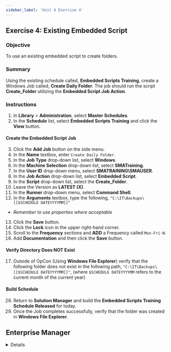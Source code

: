 ```yaml
---
sidebar_label: 'Unit 4 Exercise 4'
---
```


## Exercise 4: Existing Embedded Script

### Objective

To use an existing embedded script to create folders.

### Summary

Using the existing schedule called, **Embedded Scripts Training**, create a Windows Job called, **Create Daily Folder**. The job should run the script **Create_Folder** utilizing the **Embedded Script Job Action**.

### Instructions

1.	In **Library** > **Administration**, select  **Master Schedules**. 
2.	In the **Schedule** list, select **Embedded Scripts Training** and click the **View** button.

#### Create the Embedded Script Job

3.	Click the **Add Job** button on the side menu. 
4.	In the **Name** textbox, enter ```Create Daily Folder```.
5.	In the **Job Type** drop-down list, select **Windows**.
6.	In the **Machine Selection** drop-down list, select **SMATraining**. 
8.	In the **User ID** drop-down menu, select **SMATRAINING\SMAUSER**.
7.	In the **Job Action** drop-down list, select **Embedded Script**.
9.	In the **Script** drop-down list, select the **Create_Folder**. 
10.	Leave the Version as **LATEST (X)**.
11.	In the **Runner** drop-down menu, select **Command Shell**.
12.	In the **Arguments** textbox, type the following, ```"C:\IT\Backups\[[$SCHEDULE DATEYYYYMM]]"```
* _Remember to use properties where acceptable_
13.	Click the **Save** button.
14. Click the **Lock** icon in the upper right-hand corner.
15.	Scroll to the **Frequency** sections and **ADD** a Frequency called ```Mon-Fri-N```.
16.	Add **Documentation** and then click the **Save** button.

#### Verify Directory Does NOT Exist

17.	Outside of OpCon (Using **Windows File Explorer**) verify that the following folder does not exist in the following path, ```"C:\IT\Backups\[[$SCHEDULE DATEYYYYMM]]"```, (where ```$SCHEDULE DATEYYYYMM``` refers to the current month of the current year)

#### Build Schedule

28.	Return to **Solution Manager** and build the **Embedded Scripts Training Schedule** **Released** for today.
24.	Once the Job completes successfully, verify that the folder was created in **Windows File Explorer**.



## Enterprise Manager

<details>

:::tip [Walkthrough Video - Unit 4 Exercise 4](../static/videobasic/U4E4.mp4)

:::


1.	Under the **Scripts** topic, Double-Click on **Repository**. 
2.	Double-Click on the **Create Folder** script.
3.	Double-Click on the **last version** of the script.
4.	The content of the scripts will be displayed. This script checks to see if a folder exists. If it already exists, it exits without doing anything. If it does not exist, then it will create the folder.
5.	Click **Cancel** and then **Close**.
6.	Close the **Script Repository** tab.
7.	Under the **Administration** topic, Double-Click on **Job Master**. 
8.	In the **Schedule** drop-down list, select **Embedded Scripts Training**.
9.	Click the **Add** button on the **Job Master** toolbar. 
10.	In the **Name** textbox, enter **Create Daily Folder**.
11.	In the **Job Type** drop-down list, select ```Windows```.
12.	In the **Primary Machine** drop-down list, select ```SMATraining```. 
13.	In the **Job Action** drop-down list, select ```Embedded Script```.
14.	In the **User ID** drop-down menu, select ```SMATRAINING\SMAUSER```.
15.	In the **Script** drop-down list, select the ```Create_Folder```. 
16.	Leave the Version as ```LATEST```.
17.	In the **Runner** drop-down menu, select ```Command Shell```.
18.	In the **Arguments** textbox, type the following: 
```
"C:\IT\Backups\[[$SCHEDULE DATEYYYYMM]]"
```
19.	Click the **Save** button.
20.	Give the Job a Frequency of **Mon-Fri-N**.
21.	Add **Documentation** and then close the **Job Master**.
22.	Outside of OpCon verify that the following folder does not exist:  
```
"C:\IT\Backups\[[$SCHEDULE DATEYYYYMM]]"
```
(where ```$SCHEDULE DATEYYYYMM``` refers to the current month of the current year)

23.	Go back to **Enterprise Manager** and build the **Embedded Scripts Training Schedule** **Released** for today.
24.	Once the Job completes successfully, verify that the folder was created.

</details>